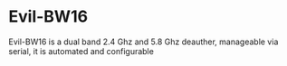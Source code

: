 # Evil-BW16
Evil-BW16 is a dual band 2.4 Ghz and 5.8 Ghz deauther, manageable via serial, it is automated and configurable
